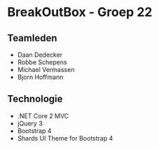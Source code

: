 # BreakOutBox - Groep 22

## Teamleden

* Daan Dedecker
* Robbe Schepens
* Michael Vermassen
* Bjorn Hoffmann

## Technologie

* .NET Core 2 MVC
* jQuery 3
* Bootstrap 4
* Shards UI Theme for Bootstrap 4
